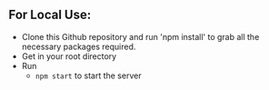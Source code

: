 ## For Local Use: ##

* Clone this Github repository and run 'npm install' to grab all the necessary packages required.
* Get in your root directory
* Run 
    * `npm start` to start the server